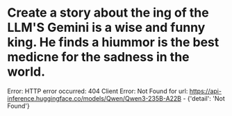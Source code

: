 # Create a story about the ing of the LLM'S Gemini is a wise and funny king.  He finds a hiummor is the best medicne for the sadness in the world.

Error: HTTP error occurred: 404 Client Error: Not Found for url: https://api-inference.huggingface.co/models/Qwen/Qwen3-235B-A22B - {'detail': 'Not Found'}